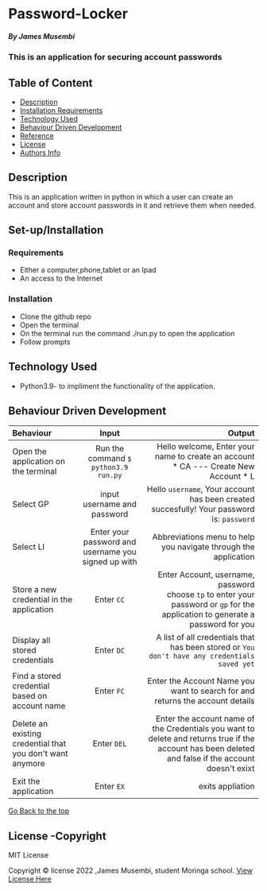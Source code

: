 # Password-Locker
##### By James Musembi
### This is an application for securing account passwords
## Table of Content

+ [Description](#description)
+ [Installation Requirements](#installation)
+ [Technology Used](#technology-used)
+ [Behaviour Driven Development](#behaviour-driven-development)
+ [Reference](#reference)
+ [License](#license-Copyright)
+ [Authors Info](#author-Info/contacts)

## Description
This is an application written in python in which a user can create an account and store account passwords in it and retrieve them when needed.
## Set-up/Installation 

### Requirements
* Either a computer,phone,tablet or an Ipad
* An access to the Internet
### Installation
* Clone the github repo
* Open the terminal
* On the terminal run the command ./run.py to open the application
* Follow prompts
## Technology Used
* Python3.9- to impliment the functionality of the application.


## Behaviour Driven Development
| Behaviour | Input | Output |
| :---------------- | :---------------: | ------------------: |
|Open the application on the terminal | Run the command ```$ python3.9 run.py```|Hello welcome, Enter your name to create an account <br>* CA ---  Create New Account * L |
|Select  GP| input username and password| Hello ```username```, Your account has been created succesfully! Your password is: ```password```|
|Select LI  | Enter your password and username you signed up with| Abbreviations menu to help you navigate through the application|
|Store a new credential in the application| Enter ```CC```|Enter Account, username, password<br>choose ```tp``` to enter your password or ```gp``` for the application to generate a password for you |
|Display all stored credentials | Enter ```DC```|A list of all credentials that has been stored or ```You don't have any credentials saved yet``` |
|Find a stored credential based on account name|Enter ```FC```| Enter the Account Name you want to search for and returns the account details|
|Delete an existing credential that you don't want anymore|Enter ```DEL```|Enter the account name of the Credentials you want to delete and returns true if the account has been deleted and false if the account doesn't exixt|
|Exit the application| Enter ```EX```| exits appliation|

[Go Back to the top](#password-locker)

## License -Copyright 

MIT License

Copyright © license 2022 ,James Musembi, student Moringa school.
 [View License Here](LICENSE)


